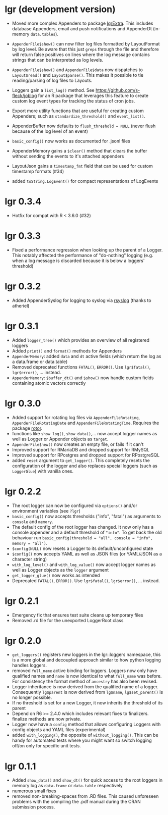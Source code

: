 # lgr (development version)

* Moved more complex Appenders to package 
  [lgrExtra](https://github.com/s-fleck/lgrExtra). This includes database 
  Appenders, email and push notifications and AppenderDt (in-memory 
  `data.tables`).
  
* `AppenderFile$show()` can now filter log files formatted by LayoutFormat 
  by log level. Be aware that this just `greps` through the file and therefore
  will return false positives on lines where the log message contains strings 
  that can be interpreted as log levels.
  
* `AppenderFile$show()` and `AppenderFile$data` now dispatches to 
  `Layout$read()` and `Layout$parse()`. This makes it possible to tie 
  reading/parsing of log files to Layouts.

* Loggers gain a `list_log()` method. See https://github.com/s-fleck/joblog  for 
  an R package that leverages this feature to create custom log event types for 
  tracking the status of cron jobs. 
  
* Export more utility functions that are useful for creating custom Appenders; 
  such as `standardize_threshold()` and `event_list()`.
  
* AppenderBuffer now defaults to `flush_threshold = NULL` 
  (never flush because of the log level of an event)
  
* `basic_config()` now works as documented for .jsonl files

* AppenderMemory gains a `$clear()` method that clears the buffer without 
  sending the events to it's attached appenders

* LayoutJson gains a `timestamp_fmt` field that can be used for custom 
  timestamp formats (#34)
  
* added `toString.LogEvent()` for compact representations of LogEvents


# lgr 0.3.4

* Hotfix for compat with R < 3.6.0 (#32)


# lgr 0.3.3

* Fixed a performance regression when looking up the parent of a Logger. This
  notably affected the performance of "do-nothing" logging (e.g. when a 
  log message is discarded because it is below a loggers' threshold)
  

# lgr 0.3.2

* Added AppenderSyslog for logging to syslog via 
  [rsyslog](https://github.com/atheriel/rsyslog) (thanks to atheriel)


# lgr 0.3.1

  * Added `logger_tree()` which provides an overview of all registered loggers
  * Added `print()` and `format()` methods for Appenders
  * `AppenderMemory`: added `data` and `dt` active fields (which return the
    log as a data.frame or data.table)
  * Removed deprecated functions `FATAL()`, `ERROR()`. Use `lgr$fatal()`, 
    `lgr$error()`, ... instead.
  * `AppenderMemory`: `$buffer_dt()` and `$show()` now handle custom fields
    containing atomic vectors correctly


# lgr 0.3.0

  * Added support for rotating log files via `AppenderFileRotating`, 
    `AppenderFileRotatingDate` and `AppenderFileRotatingTime`. Requires the
    package [rotor](https://github.com/s-fleck/rotor).
  * functions like `show_log()`, `show_data()`,... now accept logger names as
    well as Logger or Appender objects as `target`.
  * `AppenderFile$new()` now creates an empty file, or fails if it can't
  * Improved support for RMariaDB and dropped support for RMySQL
  * Improved support for RPostgres and dropped support for RPostgreSQL
  * added `reset` argument to `get_logger()`. This completely resets the
    configuration of the logger and also replaces special loggers (such as 
    `LoggerGlue`) with vanilla ones.


# lgr 0.2.2

* The root logger can now be configured via `options()` and/or environment 
  variables (see `?lgr`)
* `basic_config()` now accepts thresholds ("info", "fatal") as arguments to
  `console` and `memory`. 
* The default config of the root logger has changed. It now only has a
  console appender and a default threshold of `"info"`. To get
  back the old behaviour run 
  `basic_config(threshold = "all", console = "info", memory = "all")`.
* `$config(NULL)` now resets a Logger to its default/unconfigured state
* `$config()` now accepts YAML as well as JSON files (or YAML/JSON as a 
  character string)
* `with_log_level()` and `with_log_value()` now accept logger names as well as 
  Logger objects as the `logger` argument
* `get_logger_glue()` now works as intended
* Deprecated `FATAL()`, `ERROR()`. Use `lgr$fatal()`, `lgr$error()`, ... instead.


# lgr 0.2.1

* Emergency fix that ensures test suite cleans up temporary files 
* Removed .rd file for the unexported LoggerRoot class


# lgr 0.2.0

* `get_loggers()` registers new loggers in the lgr::loggers namespace, this 
  is a more global and decoupled approach similar to how python logging handles 
  loggers. 
* removed `full_name` active binding for loggers. Loggers now only have 
  qualified names and `name` is now identical to what `full_name` was before.
  For consistency the format method of `ancestry` has also been revised.
* Logger inheritance is now derived from the qualified name of a logger. 
  Consequently `lg$parent` is now derived from `lg$name`, `lg$set_parent()` 
  is no longer possible.
* If no threshold is set for a new Logger, it now inherits the threshold
  of its parent
* Depend on R6 >= 2.4.0 which includes relevant fixes to finalizers. finalize 
  methods are now private.
* Logger now have a `config` method that allows configuring Loggers with config
  objects and YAML files (experimental)
* added `with_logging()`, the opposite of `without_logging()`. This can be
  handy for automated tests where you might want so switch logging off/on only
  for specific unit tests.


# lgr 0.1.1

* Added `show_data()` and `show_dt()` for quick access to the root loggers
  in memory log as `data.frame` or `data.table` respectively
* numerous small fixes
* removed non-breaking-spaces from .RD files. This caused unforeseen problems 
  with the compiling the .pdf manual during the CRAN submission process.

